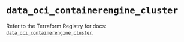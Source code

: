 # `data_oci_containerengine_cluster`

Refer to the Terraform Registry for docs: [`data_oci_containerengine_cluster`](https://registry.terraform.io/providers/oracle/oci/7.19.0/docs/data-sources/containerengine_cluster).

